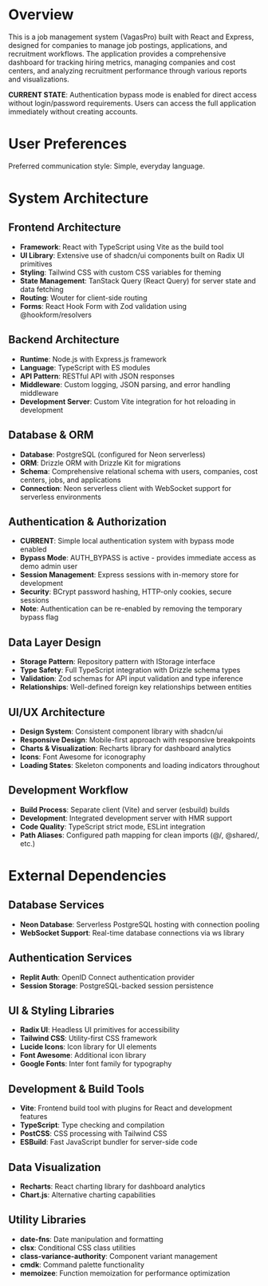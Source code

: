 # Overview

This is a job management system (VagasPro) built with React and Express, designed for companies to manage job postings, applications, and recruitment workflows. The application provides a comprehensive dashboard for tracking hiring metrics, managing companies and cost centers, and analyzing recruitment performance through various reports and visualizations.

**CURRENT STATE**: Authentication bypass mode is enabled for direct access without login/password requirements. Users can access the full application immediately without creating accounts.

# User Preferences

Preferred communication style: Simple, everyday language.

# System Architecture

## Frontend Architecture
- **Framework**: React with TypeScript using Vite as the build tool
- **UI Library**: Extensive use of shadcn/ui components built on Radix UI primitives
- **Styling**: Tailwind CSS with custom CSS variables for theming
- **State Management**: TanStack Query (React Query) for server state and data fetching
- **Routing**: Wouter for client-side routing
- **Forms**: React Hook Form with Zod validation using @hookform/resolvers

## Backend Architecture
- **Runtime**: Node.js with Express.js framework
- **Language**: TypeScript with ES modules
- **API Pattern**: RESTful API with JSON responses
- **Middleware**: Custom logging, JSON parsing, and error handling middleware
- **Development Server**: Custom Vite integration for hot reloading in development

## Database & ORM
- **Database**: PostgreSQL (configured for Neon serverless)
- **ORM**: Drizzle ORM with Drizzle Kit for migrations
- **Schema**: Comprehensive relational schema with users, companies, cost centers, jobs, and applications
- **Connection**: Neon serverless client with WebSocket support for serverless environments

## Authentication & Authorization
- **CURRENT**: Simple local authentication system with bypass mode enabled
- **Bypass Mode**: AUTH_BYPASS is active - provides immediate access as demo admin user
- **Session Management**: Express sessions with in-memory store for development
- **Security**: BCrypt password hashing, HTTP-only cookies, secure sessions
- **Note**: Authentication can be re-enabled by removing the temporary bypass flag

## Data Layer Design
- **Storage Pattern**: Repository pattern with IStorage interface
- **Type Safety**: Full TypeScript integration with Drizzle schema types
- **Validation**: Zod schemas for API input validation and type inference
- **Relationships**: Well-defined foreign key relationships between entities

## UI/UX Architecture
- **Design System**: Consistent component library with shadcn/ui
- **Responsive Design**: Mobile-first approach with responsive breakpoints
- **Charts & Visualization**: Recharts library for dashboard analytics
- **Icons**: Font Awesome for iconography
- **Loading States**: Skeleton components and loading indicators throughout

## Development Workflow
- **Build Process**: Separate client (Vite) and server (esbuild) builds
- **Development**: Integrated development server with HMR support
- **Code Quality**: TypeScript strict mode, ESLint integration
- **Path Aliases**: Configured path mapping for clean imports (@/, @shared/, etc.)

# External Dependencies

## Database Services
- **Neon Database**: Serverless PostgreSQL hosting with connection pooling
- **WebSocket Support**: Real-time database connections via ws library

## Authentication Services
- **Replit Auth**: OpenID Connect authentication provider
- **Session Storage**: PostgreSQL-backed session persistence

## UI & Styling Libraries
- **Radix UI**: Headless UI primitives for accessibility
- **Tailwind CSS**: Utility-first CSS framework
- **Lucide Icons**: Icon library for UI elements
- **Font Awesome**: Additional icon library
- **Google Fonts**: Inter font family for typography

## Development & Build Tools
- **Vite**: Frontend build tool with plugins for React and development features
- **TypeScript**: Type checking and compilation
- **PostCSS**: CSS processing with Tailwind CSS
- **ESBuild**: Fast JavaScript bundler for server-side code

## Data Visualization
- **Recharts**: React charting library for dashboard analytics
- **Chart.js**: Alternative charting capabilities

## Utility Libraries
- **date-fns**: Date manipulation and formatting
- **clsx**: Conditional CSS class utilities
- **class-variance-authority**: Component variant management
- **cmdk**: Command palette functionality
- **memoizee**: Function memoization for performance optimization